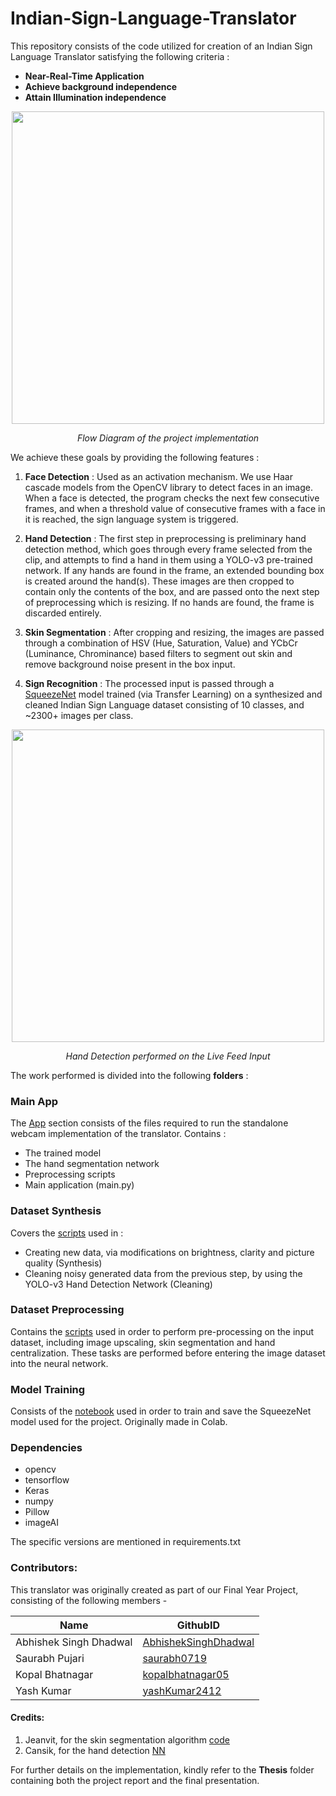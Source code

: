 # Indian-Sign-Language-Translator

This repository consists of the code utilized for creation of an Indian Sign Language Translator satisfying the following criteria :
- **Near-Real-Time Application**
- **Achieve background independence**
- **Attain Illumination independence**


<p align="center">
  <img src="https://user-images.githubusercontent.com/39513876/118981340-dcc48900-b997-11eb-98d8-686dd402f544.png" width="500">
</p>

<div align="center"> <i>Flow Diagram of the project implementation</i> </div>
</n>

We achieve these goals by providing the following features :
1. **Face Detection** 
: Used as an activation mechanism. We use Haar cascade models from the OpenCV library to detect faces in an image. When a face is detected, the program checks the next few consecutive frames, and when a threshold value of consecutive frames with a face in it is reached, the sign language system is triggered.

2. **Hand Detection** 
: The first step in preprocessing is preliminary hand detection method, which goes through every frame selected from the clip, and attempts to find a hand in them using a YOLO-v3 pre-trained network. 
If any hands are found in the frame, an extended bounding box is created around the hand(s). These images are then cropped to contain only the contents of the box, and are passed onto the next step of preprocessing which is resizing. If no hands are found, the frame is discarded entirely. 

3. **Skin Segmentation** 
: After cropping and resizing, the images are passed through a combination of HSV (Hue, Saturation, Value) and YCbCr (Luminance, Chrominance) based filters to segment out skin and remove background noise present in the box input.

4. **Sign Recognition** 
: The processed input is passed through a [SqueezeNet](https://arxiv.org/abs/1602.07360) model trained (via Transfer Learning) on a synthesized and cleaned Indian Sign Language dataset consisting of 10 classes, and ~2300+ images per class.

<p align="center">
  <img src="https://user-images.githubusercontent.com/39513876/119128821-c54ad600-ba53-11eb-94b1-25727c70800b.jpg" width="500">
</p>

<div align="center"> <i>Hand Detection performed on the Live Feed Input</i> </div>
</n>

The work performed is divided into the following **folders** :

### Main App
The [App](https://github.com/AbhishekSinghDhadwal/Indian-Sign-Language-Translator/tree/main/App) section consists of the files required to run the standalone webcam implementation of the translator. Contains :
- The trained model
- The hand segmentation network
- Preprocessing scripts
- Main application (main.py)


### Dataset Synthesis
Covers the [scripts](https://github.com/AbhishekSinghDhadwal/Indian-Sign-Language-Translator/tree/main/Dataset_Synthesis) used in :
- Creating new data, via modifications on brightness, clarity and picture quality (Synthesis)
- Cleaning noisy generated data from the previous step, by using the YOLO-v3 Hand Detection Network (Cleaning)

### Dataset Preprocessing
Contains the [scripts](https://github.com/AbhishekSinghDhadwal/Indian-Sign-Language-Translator/tree/main/Dataset_Preprocessing) used in order to perform pre-processing on the input dataset, including image upscaling, skin segmentation and hand centralization. These tasks are performed before entering the image dataset into the neural network.

### Model Training
Consists of the [notebook](https://github.com/AbhishekSinghDhadwal/Indian-Sign-Language-Translator/tree/main/Model_Training) used in order to train and save the SqueezeNet model used for the project. Originally made in Colab.

### Dependencies
- opencv
- tensorflow
- Keras
- numpy
- Pillow
- imageAI

The specific versions are mentioned in requirements.txt

### Contributors:

This translator was originally created as part of our Final Year Project, consisting of the following members -

| Name | GithubID |
| ----------- | ----------- |
| Abhishek Singh Dhadwal | [AbhishekSinghDhadwal](https://github.com/AbhishekSinghDhadwal) |
| Saurabh Pujari | [saurabh0719](https://github.com/saurabh0719) | 
| Kopal Bhatnagar | [kopalbhatnagar05](https://github.com/kopalbhatnagar05) | 
| Yash Kumar | [yashKumar2412](https://github.com/yashKumar2412) | 

#### Credits:
1. Jeanvit, for the skin segmentation algorithm [code](https://github.com/Jeanvit/PySkinDetection)
2. Cansik, for the hand detection [NN](https://github.com/cansik/yolo-hand-detection/)

For further details on the implementation, kindly refer to the **Thesis** folder containing both the project report and the final presentation.
